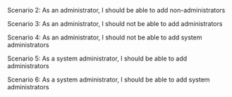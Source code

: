 ﻿Scenario 2: As an administrator, I should be able to add non-administrators 

Scenario 3: As an administrator, I should not be able to add administrators 

Scenario 4: As an administrator, I should not be able to add system administrators 

Scenario 5: As a system administrator, I should be able to add administrators 

Scenario 6: As a system administrator, I should be able to add system administrators 